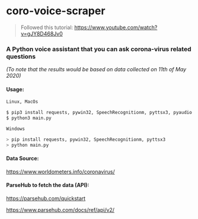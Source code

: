 # coro-voice-scraper 

> Followed this tutorial: https://www.youtube.com/watch?v=gJY8D468Jv0

### A Python voice assistant that you can ask corona-virus related questions
_(To note that the results would be based on data collected on 11th of May 2020)_

#### Usage:
```python
Linux, MacOs

$ pip3 install requests, pywin32, SpeechRecognitionm, pyttsx3, pyaudio
$ python3 main.py

Windows

> pip install requests, pywin32, SpeechRecognitionm, pyttsx3
> python main.py
```
[windows users will have to install pyaudio from Here]: (https://www.lfd.uci.edu/~gohlke/pythonlibs/#pyaudio)


#### Data Source:
https://www.worldometers.info/coronavirus/

#### ParseHub to fetch the data (API):
https://parsehub.com/quickstart

https://www.parsehub.com/docs/ref/api/v2/